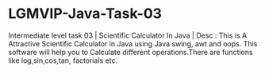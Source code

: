 # LGMVIP-Java-Task-03
Intermediate level task 03 | Scientific Calculator In Java | Desc : This is A Attractive Scientific Calculator in Java using Java swing, awt and oops. This software will help you to Calculate different operations.There are functions like log,sin,cos,tan, factorials etc. 
